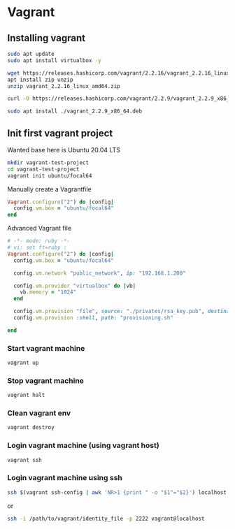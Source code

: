 # Vagrant


## Installing vagrant

```bash
sudo apt update
sudo apt install virtualbox -y
```


```bash
wget https://releases.hashicorp.com/vagrant/2.2.16/vagrant_2.2.16_linux_amd64.zip
apt install zip unzip
unzip vagrant_2.2.16_linux_amd64.zip
```


```bash
curl -O https://releases.hashicorp.com/vagrant/2.2.9/vagrant_2.2.9_x86_64.deb

sudo apt install ./vagrant_2.2.9_x86_64.deb
```

## Init first vagrant project

Wanted base here is Ubuntu 20.04 LTS

```bash
mkdir vagrant-test-project
cd vagrant-test-project
vagrant init ubuntu/focal64
```

Manually create a Vagrantfile

```ruby
Vagrant.configure("2") do |config|
  config.vm.box = "ubuntu/focal64"
end
```

Advanced Vagrant file

```ruby
# -*- mode: ruby -*-
# vi: set ft=ruby :
Vagrant.configure("2") do |config|
  config.vm.box = "ubuntu/focal64"

  config.vm.network "public_network", ip: "192.168.1.200"

  config.vm.provider "virtualbox" do |vb|
    vb.memory = "1024"
  end

  config.vm.provision "file", source: "./privates/rsa_key.pub", destination: "$HOME/.ssh/"
  config.vm.provision :shell, path: "provisioning.sh"

end
```

### Start vagrant machine

```bash
vagrant up
```

### Stop vagrant machine

```bash
vagrant halt
```

### Clean vagrant env

```bash
vagrant destroy
```

### Login vagrant machine (using vagrant host)

```bash
vagrant ssh
```

### Login vagrant machine using ssh

```bash
ssh $(vagrant ssh-config | awk 'NR>1 {print " -o "$1"="$2}') localhost
```
or

```bash
ssh -i /path/to/vagrant/identity_file -p 2222 vagrant@localhost
```
